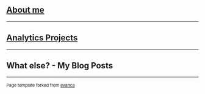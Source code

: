 ## [About me](/resume.md)

---

## [Analytics Projects](/analytics.md)

---

## What else? - My Blog Posts


---
<p style="font-size:11px">Page template forked from <a href="https://github.com/evanca/quick-portfolio">evanca</a></p>
<!-- Remove above link if you don't want to attibute -->

